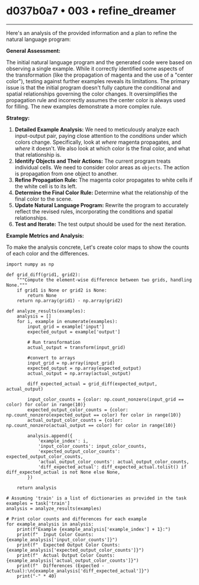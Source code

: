 # d037b0a7 • 003 • refine_dreamer

---
Here's an analysis of the provided information and a plan to refine the natural language program:

**General Assessment:**

The initial natural language program and the generated code were based on observing a single example. While it correctly identified some aspects of the transformation (like the propagation of magenta and the use of a "center color"), testing against further examples reveals its limitations. The primary issue is that the initial program doesn't fully capture the conditional and spatial relationships governing the color changes. It oversimplifies the propagation rule and incorrectly assumes the center color is always used for filling. The new examples demonstrate a more complex rule.

**Strategy:**

1.  **Detailed Example Analysis:** We need to meticulously analyze each input-output pair, paying close attention to the *conditions* under which colors change. Specifically, look at *where* magenta propagates, and *where* it doesn't. We also look at which color is the final color, and what that relationship is.
2.  **Identify Objects and Their Actions:** The current program treats individual cells. We need to consider color areas as `objects`. The action is propagation from one object to another.
3.  **Refine Propagation Rule:** The magenta color propagates to white cells if the white cell is to its left.
4.  **Determine the Final Color Rule:** Determine what the relationship of the final color to the scene.
5.  **Update Natural Language Program:** Rewrite the program to accurately reflect the revised rules, incorporating the conditions and spatial relationships.
6.  **Test and Iterate:** The test output should be used for the next iteration.

**Example Metrics and Analysis:**

To make the analysis concrete, Let's create color maps to show the counts of each color and the differences.

```tool_code
import numpy as np

def grid_diff(grid1, grid2):
    """Compute the element-wise difference between two grids, handling None."""
    if grid1 is None or grid2 is None:
        return None
    return np.array(grid1) - np.array(grid2)

def analyze_results(examples):
    analysis = []
    for i, example in enumerate(examples):
        input_grid = example['input']
        expected_output = example['output']

        # Run transformation
        actual_output = transform(input_grid)

        #convert to arrays
        input_grid = np.array(input_grid)
        expected_output = np.array(expected_output)
        actual_output = np.array(actual_output)
        
        diff_expected_actual = grid_diff(expected_output, actual_output)
        
        input_color_counts = {color: np.count_nonzero(input_grid == color) for color in range(10)}
        expected_output_color_counts = {color: np.count_nonzero(expected_output == color) for color in range(10)}
        actual_output_color_counts = {color: np.count_nonzero(actual_output == color) for color in range(10)}

        analysis.append({
            'example_index': i,
            'input_color_counts': input_color_counts,
            'expected_output_color_counts': expected_output_color_counts,
            'actual_output_color_counts': actual_output_color_counts,
            'diff_expected_actual': diff_expected_actual.tolist() if diff_expected_actual is not None else None,
        })

    return analysis

# Assuming 'train' is a list of dictionaries as provided in the task
examples = task['train']
analysis = analyze_results(examples)

# Print color counts and differences for each example
for example_analysis in analysis:
    print(f"Example {example_analysis['example_index'] + 1}:")
    print(f"  Input Color Counts: {example_analysis['input_color_counts']}")
    print(f"  Expected Output Color Counts: {example_analysis['expected_output_color_counts']}")
    print(f"  Actual Output Color Counts: {example_analysis['actual_output_color_counts']}")
    print(f"  Differences (Expected - Actual):\n{example_analysis['diff_expected_actual']}")
    print("-" * 40)
```
